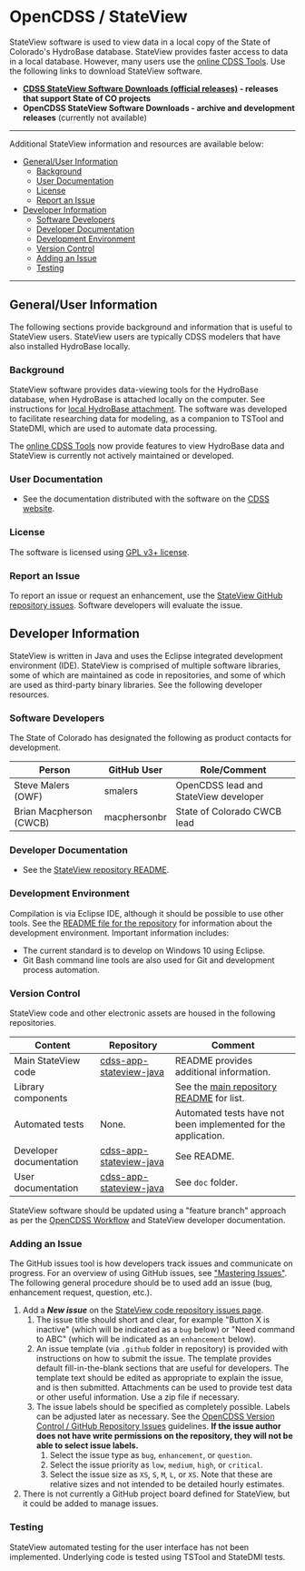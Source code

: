 # OpenCDSS / StateView #

StateView software is used to view data in a local copy of the State of Colorado's HydroBase database.
StateView provides faster access to data in a local database.
However, many users use the [online CDSS Tools](https://dnrweb.state.co.us/cdss/).
Use the following links to download StateView software.

* **[CDSS StateView Software Downloads (official releases)](http://www.colorado.gov/pacific/cdss/stateview/) - releases that support State of CO projects**
* **OpenCDSS StateView Software Downloads - archive and development releases** (currently not available)

--------------

Additional StateView information and resources are available below:

* [General/User Information](#generaluser-information)
	+ [Background](#background)
	+ [User Documentation](#user-documentation)
	+ [License](#license)
	+ [Report an Issue](#report-an-issue)
* [Developer Information](#developer-information)
	+ [Software Developers](#software-developers)
	+ [Developer Documentation](#developer-documentation)
	+ [Development Environment](#development-environment)
	+ [Version Control](#version-control)
	+ [Adding an Issue](#adding-an-issue)
	+ [Testing](#testing)

------------------

## General/User Information  ##

The following sections provide background and information that is useful to StateView users.
StateView users are typically CDSS modelers that have also installed HydroBase locally.

### Background ###

StateView software provides data-viewing tools for the HydroBase database, when HydroBase is attached locally on the computer.
See instructions for [local HydroBase attachment](http://opencdss.state.co.us/hydrobase/index.html).
The software was developed to facilitate researching data for modeling, as a companion to TSTool and StateDMI, which are used to automate data processing.

The [online CDSS Tools](https://dnrweb.state.co.us/cdss/) now provide features to view HydroBase data
and StateView is currently not actively maintained or developed.

### User Documentation ###

* See the documentation distributed with the software on the [CDSS website](https://www.colorado.gov/pacific/cdss/stateview).

### License ###

The software is licensed using [GPL v3+ license](https://github.com/OpenCDSS/cdss-app-stateview-java/blob/master/LICENSE.md).

### Report an Issue ###

To report an issue or request an enhancement,
use the [StateView GitHub repository issues](https://github.com/OpenCDSS/cdss-app-stateview-java/issues).
Software developers will evaluate the issue.

## Developer Information ##

StateView is written in Java and uses the Eclipse integrated development environment (IDE).
StateView is comprised of multiple software libraries, some of which are maintained as code in repositories,
and some of which are used as third-party binary libraries.
See the following developer resources.

### Software Developers ###

The State of Colorado has designated the following as product contacts for development.

|**Person**             |**GitHub User**|**Role/Comment**|
|-----------------------|---------------|--------------------------------------------------------------------------------|
|Steve Malers (OWF)     |smalers        |OpenCDSS lead and StateView developer                                           |
|Brian Macpherson (CWCB)|macphersonbr   |State of Colorado CWCB lead                                                     |

### Developer Documentation ###

* See the [StateView repository README](https://github.com/OpenCDSS/cdss-app-stateview-java).

### Development Environment ###

Compilation is via Eclipse IDE, although it should be possible to use other tools.
See the [README file for the repository](https://github.com/OpenCDSS/cdss-app-stateview-java)
for information about the development environment.
Important information includes:

* The current standard is to develop on Windows 10 using Eclipse.
* Git Bash command line tools are also used for Git and development process automation.

### Version Control ###

StateView code and other electronic assets are housed in the following repositories.

|**Content**                     |**Repository**|**Comment**|
|--------------------------------|--------------|-----------|
|Main StateView code             |[cdss-app-stateview-java](https://github.com/OpenCDSS/cdss-app-stateview-java)|README provides additional information.|
|Library components              ||See the [main repository README](https://github.com/OpenCDSS/cdss-app-stateview-java) for list.|
|Automated tests                 |None. | Automated tests have not been implemented for the application. |
|Developer documentation         |[cdss-app-stateview-java](https://github.com/OpenCDSS/cdss-app-stateview-java)|See README.|
|User documentation              |[cdss-app-stateview-java](https://github.com/OpenCDSS/cdss-app-stateview-java)|See `doc` folder.|

StateView software should be updated using a "feature branch" approach as per the [OpenCDSS Workflow](workflow/workflow.md)
and StateView developer documentation.

### Adding an Issue ###

The GitHub issues tool is how developers track issues and communicate on progress.
For an overview of using GitHub issues, see ["Mastering Issues"](https://guides.github.com/features/issues/).
The following general procedure should be to used add an issue (bug, enhancement request, question, etc.).

1. Add a ***New issue*** on the [StateView code repository issues page](https://github.com/OpenCDSS/cdss-app-stateview-java/issues).
	1. The issue title should short and clear, for example "Button X is inactive"
	(which will be indicated as a `bug` below) or
	"Need command to ABC" (which will be indicated as an `enhancement` below).
	2. An issue template (via `.github` folder in repository) is provided with instructions on how to submit the issue.
	The template provides default fill-in-the-blank sections that are useful for developers.
	The template text should be edited as appropriate to explain the issue, and is then submitted.
	Attachments can be used to provide test data or other useful information.  Use a zip file if necessary.
	3. The issue labels should be specified as completely possible.
	Labels can be adjusted later as necessary.
	See the [OpenCDSS Version Control / GitHub Repository Issues](version-control/version-control.md#github-repository-issues) guidelines.
	**If the issue author does not have write permissions on the repository, they will not be able to select issue labels.**
		1. Select the issue type as `bug`, `enhancement`, or `question`.
		2. Select the issue priority as `low`, `medium`, `high`, or `critical`.
		3. Select the issue size as `XS`, `S`, `M`, `L`, or `XS`.
		Note that these are relative sizes and not intended to be detailed hourly estimates.
2. There is not currently a GitHub project board defined for StateView, but it could be added to manage issues.

### Testing ###

StateView automated testing for the user interface has not been implemented.
Underlying code is tested using TSTool and StateDMI tests.
